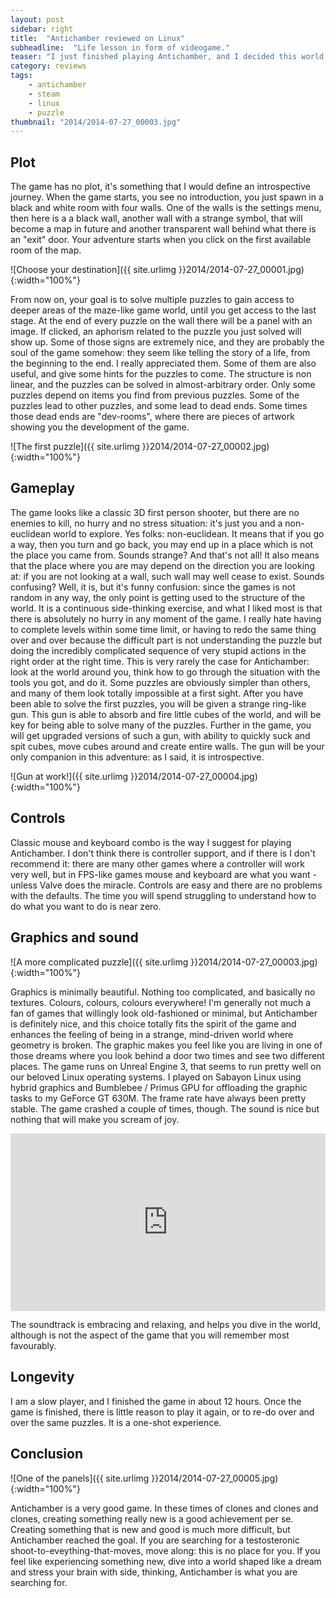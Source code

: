 ```yaml
---
layout: post
sidebar: right
title:  "Antichamber reviewed on Linux"
subheadline:  "Life lesson in form of videogame."
teaser: "I just finished playing Antichamber, and I decided this world have not enough review of this game yet, not on Linux at least."
category: reviews
tags:
    - antichamber
    - steam
    - linux
    - puzzle
thumbnail: "2014/2014-07-27_00003.jpg"
---
```


## Plot

The game has no plot, it's something that I would define an introspective journey. When the game starts, you see no introduction, you just spawn in a black and white room with four walls. One of the walls is the settings menu, then here is a a black wall, another wall with a strange symbol, that will become a map in future and another transparent wall behind what there is an "exit" door. Your adventure starts when you click on the first available room of the map.

![Choose your destination]({{ site.urlimg }}2014/2014-07-27_00001.jpg){:width="100%"}

From now on, your goal is to solve multiple puzzles to gain access to deeper areas of the maze-like game world, until you get access to the last stage. At the end of every puzzle on the wall there will be a panel with an image. If clicked, an aphorism related to the puzzle you just solved will show up. Some of those signs are extremely nice, and they are probably the soul of the game somehow: they seem like telling the story of a life, from the beginning to the end. I really appreciated them. Some of them are also useful, and give some hints for the puzzles to come. The structure is non linear, and the puzzles can be solved in almost-arbitrary order. Only some puzzles depend on items you find from previous puzzles. Some of the puzzles lead to other puzzles, and some lead to dead ends. Some times those dead ends are "dev-rooms", where there are pieces of artwork showing you the development of the game.

![The first puzzle]({{ site.urlimg }}2014/2014-07-27_00002.jpg){:width="100%"}

## Gameplay
The game looks like a classic 3D first person shooter, but there are no enemies to kill, no hurry and no stress situation: it's just you and a non-euclidean world to explore. Yes folks: non-euclidean. It means that if you go a way, then you turn and go back, you may end up in a place which is not the place you came from. Sounds strange? And that's not all! It also means that the place where you are may depend on the direction you are looking at: if you are not looking at a wall, such wall may well cease to exist. Sounds confusing? Well, it is, but it's funny confusion: since the games is not random in any way, the only point is getting used to the structure of the world. It is a continuous side-thinking exercise, and what I liked most is that there is absolutely no hurry in any moment of the game. I really hate having to complete levels within some time limit, or having to redo the same thing over and over because the difficult part is not understanding the puzzle but doing the incredibly complicated sequence of very stupid actions in the right order at the right time. This is very rarely the case for Antichamber: look at the world around you, think how to go through the situation with the tools you got, and do it. Some puzzles are obviously simpler than others, and many of them look totally impossible at a first sight. After you have been able to solve the first puzzles, you will be given a strange ring-like gun. This gun is able to absorb and fire little cubes of the world, and will be key for being able to solve many of the puzzles. Further in the game, you will get upgraded versions of such a gun, with ability to quickly suck and spit cubes, move cubes around and create entire walls. The gun will be your only companion in this adventure: as I said, it is introspective.

![Gun at work!]({{ site.urlimg }}2014/2014-07-27_00004.jpg){:width="100%"}

## Controls
Classic mouse and keyboard combo is the way I suggest for playing Antichamber. I don't think there is controller support, and if there is I don't recommend it: there are many other games where a controller will work very well, but in FPS-like games mouse and keyboard are what you want - unless Valve does the miracle. Controls are easy and there are no problems with the defaults. The time you will spend struggling to understand how to do what you want to do is near zero.

## Graphics and sound

![A more complicated puzzle]({{ site.urlimg }}2014/2014-07-27_00003.jpg){:width="100%"}

Graphics is minimally beautiful. Nothing too complicated, and basically no textures. Colours, colours, colours everywhere! I'm generally not much a fan of games that willingly look old-fashioned or minimal, but Antichamber is definitely nice, and this choice totally fits the spirit of the game and enhances the feeling of being in a strange, mind-driven world where geometry is broken. The graphic makes you feel like you are living in one of those dreams where you look behind a door two times and see two different places. The game runs on Unreal Engine 3, that seems to run pretty well on our beloved Linux operating systems. I played on Sabayon Linux using hybrid graphics and Bumblebee / Primus GPU for offloading the graphic tasks to my GeForce GT 630M. The frame rate have always been pretty stable. The game crashed a couple of times, though. The sound is nice but nothing that will make you scream of joy.

<div style="position:relative;padding-top:56.25%;">
    <iframe
        style="position:absolute;top:0;left:0;width:100%;height:100%;"
        src="https://www.youtube.com/embed/P7NIBA1RzlY"
        frameborder="0"
        allow="accelerometer; autoplay; encrypted-media; gyroscope; picture-in-picture"
        allowfullscreen>
    </iframe>
</div>

The soundtrack is embracing and relaxing, and helps you dive in the world, although is not the aspect of the game that you will remember most favourably.

## Longevity
I am a slow player, and I finished the game in about 12 hours. Once the game is finished, there is little reason to play it again, or to re-do over and over the same puzzles. It is a one-shot experience.

## Conclusion

![One of the panels]({{ site.urlimg }}2014/2014-07-27_00005.jpg){:width="100%"}

Antichamber is a very good game. In these times of clones and clones and clones, creating something really new is a good achievement per se. Creating something that is new and good is much more difficult, but Antichamber reached the goal. If you are searching for a testosteronic shoot-to-eveything-that-moves, move along: this is no place for you. If you feel like experiencing something new, dive into a world shaped like a dream and stress your brain with side, thinking, Antichamber is what you are searching for.
